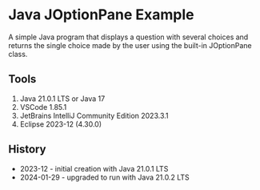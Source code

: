 # Java JOptionPane Example
A simple Java program that displays a question with several choices and returns the single choice made by the user using the built-in JOptionPane class.
## Tools
1. Java 21.0.1 LTS or Java 17
1. VSCode 1.85.1
1. JetBrains IntelliJ Community Edition 2023.3.1
1. Eclipse 2023-12 (4.30.0)
## History
* 2023-12 - initial creation with Java 21.0.1 LTS
* 2024-01-29 - upgraded to run with Java 21.0.2 LTS
